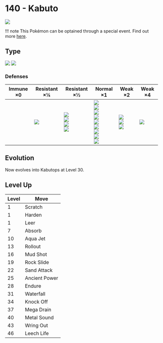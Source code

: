 # 140 - Kabuto
![][140]

!!! note
    This Pokémon can be optained through a special event. Find out more [here](../../special_events/#fossil-pokemon).

## Type

![][rock]  ![][water]

### Defenses

Immune ×0 | Resistant ×¼  | Resistant ×½                                                 | Normal ×1                                                                                                                             | Weak ×2                                             | Weak ×4        | 
---       | ---           | ---                                                          | ---                                                                                                                                   | ---                                                 | ---            | 
          | ![][fire]<br> | ![][normal]<br> ![][flying]<br> ![][poison]<br> ![][ice]<br> | ![][rock]<br> ![][bug]<br> ![][ghost]<br> ![][steel]<br> ![][water]<br> ![][psychic]<br> ![][dragon]<br> ![][dark]<br> ![][fairy]<br> | ![][fighting]<br> ![][ground]<br> ![][electric]<br> | ![][grass]<br> | 

## Evolution
Now evolves into Kabutops at Level 30.

## Level Up

Level | Move          | 
---   | ---           | 
1     | Scratch       | 
1     | Harden        | 
1     | Leer          | 
7     | Absorb        | 
10    | Aqua Jet      | 
13    | Rollout       | 
16    | Mud Shot      | 
19    | Rock Slide    | 
22    | Sand Attack   | 
25    | Ancient Power | 
28    | Endure        | 
31    | Waterfall     | 
34    | Knock Off     | 
37    | Mega Drain    | 
40    | Metal Sound   | 
43    | Wring Out     | 
46    | Leech Life    | 

[140]: ../img/pokemon/140.png
[normal]: ../img/types/normal.png
[fire]: ../img/types/fire.png
[fighting]: ../img/types/fighting.png
[water]: ../img/types/water.png
[flying]: ../img/types/flying.png
[grass]: ../img/types/grass.png
[poison]: ../img/types/poison.png
[electric]: ../img/types/electric.png
[ground]: ../img/types/ground.png
[psychic]: ../img/types/psychic.png
[rock]: ../img/types/rock.png
[ice]: ../img/types/ice.png
[bug]: ../img/types/bug.png
[dragon]: ../img/types/dragon.png
[ghost]: ../img/types/ghost.png
[dark]: ../img/types/dark.png
[steel]: ../img/types/steel.png
[fairy]: ../img/types/fairy.png
